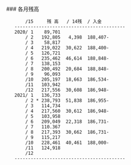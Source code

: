 <link href="markdown.css" rel="stylesheet"></link>
### 各月残高
       
           /15     残 高   / 14残  / 入金       
       -----------------------------------------
       2020/ 1    89,701                        
           / 2   192,805   4,398  188,407-      
           / 3    58,817                        
           / 4   219,022  30,622  188,400-      
           / 5   126,721                        
           / 6   235,462  46,614  188,848-      
           / 7   138,153                        
           / 8   200,492  20,684  188,848-      
           / 9    96,093                        
           /10   205,197  18,663  186,534-      
           /11   103,942                        
           /12   217,556  30,608  186,948-      
       2021/ 1   136,733                        
           / 2 * 238,793  51,838  186,955-      
           / 3   114,734                        
           / 4   217,560  30,612  186,948-      
           / 5   103,958                        
           / 6   209,049  22,318  186,731-      
           / 7   110.367                        
           / 8   217,393  30,662  186,731-      
           / 9   115,217                        
           /10   228,461  40,461  188,000-      
           /11   124,918                        
           /12                                  
       -----------------------------------------
       
